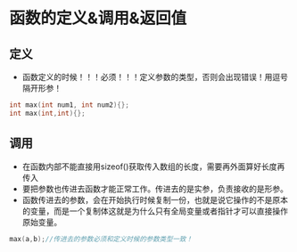 # 函数的定义&调用&返回值
## 定义
* 函数定义的时候！！！必须！！！定义参数的类型，否则会出现错误！用逗号隔开形参！
```c
int max(int num1, int num2){};
int max(int,int){};
```
## 调用
* 在函数内部不能直接用sizeof()获取传入数组的长度，需要再外面算好长度再传入
* 要把参数也传进去函数才能正常工作。传进去的是实参，负责接收的是形参。
* 函数传进去的参数，会在开始执行时候复制一份，也就是说它操作的不是原本的变量，而是一个复制体这就是为什么只有全局变量或者指针才可以直接操作原始变量。
```c
max(a,b);//传进去的参数必须和定义时候的参数类型一致！
```
